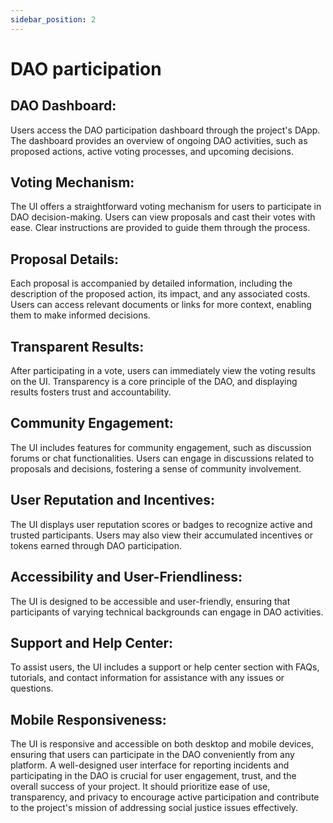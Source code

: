 ```yaml
---
sidebar_position: 2
---
```


# DAO participation

## DAO Dashboard:

Users access the DAO participation dashboard through the project's DApp.
The dashboard provides an overview of ongoing DAO activities, such as proposed actions, active voting processes, and upcoming decisions.

## Voting Mechanism:

The UI offers a straightforward voting mechanism for users to participate in DAO decision-making.
Users can view proposals and cast their votes with ease. Clear instructions are provided to guide them through the process.

## Proposal Details:

Each proposal is accompanied by detailed information, including the description of the proposed action, its impact, and any associated costs.
Users can access relevant documents or links for more context, enabling them to make informed decisions.

## Transparent Results:

After participating in a vote, users can immediately view the voting results on the UI.
Transparency is a core principle of the DAO, and displaying results fosters trust and accountability.

## Community Engagement:

The UI includes features for community engagement, such as discussion forums or chat functionalities.
Users can engage in discussions related to proposals and decisions, fostering a sense of community involvement.

## User Reputation and Incentives:

The UI displays user reputation scores or badges to recognize active and trusted participants.
Users may also view their accumulated incentives or tokens earned through DAO participation.

## Accessibility and User-Friendliness:

The UI is designed to be accessible and user-friendly, ensuring that participants of varying technical backgrounds can engage in DAO activities.

## Support and Help Center:

To assist users, the UI includes a support or help center section with FAQs, tutorials, and contact information for assistance with any issues or questions.

## Mobile Responsiveness:

The UI is responsive and accessible on both desktop and mobile devices, ensuring that users can participate in the DAO conveniently from any platform.
A well-designed user interface for reporting incidents and participating in the DAO is crucial for user engagement, trust, and the overall success of your project. It should prioritize ease of use, transparency, and privacy to encourage active participation and contribute to the project's mission of addressing social justice issues effectively.
